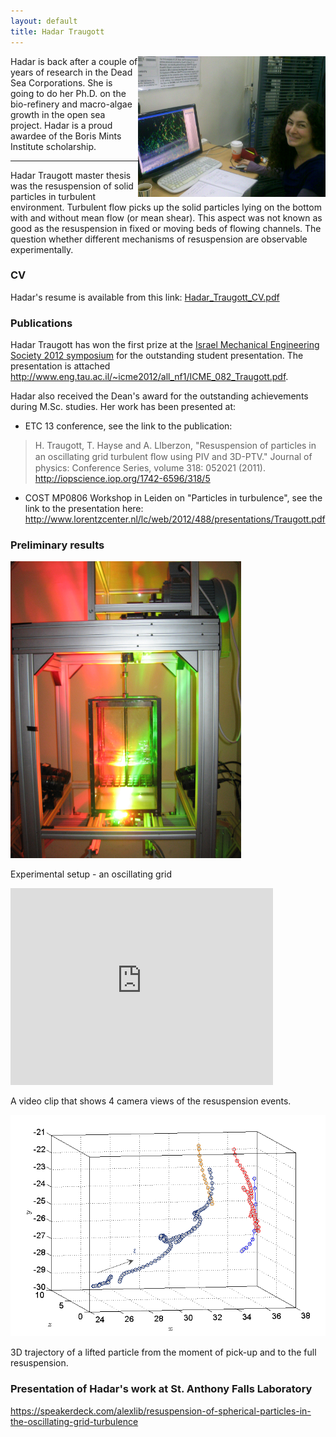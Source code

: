 ```yaml
---
layout: default
title: Hadar Traugott
---
```





<html>
<img src = "../images/020320111917.jpg" align = "right" width = "300">
</html>

Hadar is back after a couple of years of research in the Dead Sea Corporations. She is going to do her Ph.D. on the bio-refinery and macro-algae growth in the open sea project. Hadar is a proud awardee of the Boris Mints Institute scholarship. 


-----

Hadar Traugott master thesis was the resuspension of solid particles in turbulent environment. Turbulent flow picks up the solid particles lying on the bottom with and without mean flow (or mean shear). This aspect was not known as good as the resuspension in fixed or moving beds of flowing channels. The question whether different mechanisms of resuspension are observable experimentally. 


### CV

Hadar's resume is available from this link: [Hadar_Traugott_CV.pdf](https://dl.dropbox.com/u/5266698/hadar_traugott_CV.pdf)


### Publications

Hadar Traugott has won the first prize at the [Israel Mechanical Engineering Society 2012 symposium](http://www.icme2012.org.il/) for the outstanding student presentation. The presentation is attached  <http://www.eng.tau.ac.il/~icme2012/all_nf1/ICME_082_Traugott.pdf>. 



Hadar also received the Dean's award for the outstanding achievements during M.Sc. studies. Her work has been presented at:

* ETC 13 conference, see the link to the publication:

> H. Traugott, T. Hayse and A. LIberzon, "Resuspension of particles in an oscillating grid turbulent ﬂow using PIV and 3D-PTV." Journal of physics: Conference Series, volume 318: 052021 (2011). <http://iopscience.iop.org/1742-6596/318/5>

* COST MP0806 Workshop in Leiden on "Particles in turbulence", see the link to the presentation here: <http://www.lorentzcenter.nl/lc/web/2012/488/presentations/Traugott.pdf>





### Preliminary results

![](../images/3D-PTV_setup.png)

Experimental setup - an oscillating grid

<iframe width="420" height="315" src="http://www.youtube.com/embed/etKxG-DiMG8" frameborder="0" allowfullscreen></iframe>

A video clip that shows 4 camera views of the resuspension events.


![](../images/traj19.png)

3D trajectory of a lifted particle from the moment of pick-up and to the full resuspension. 


### Presentation of Hadar's work at St. Anthony Falls Laboratory

<https://speakerdeck.com/alexlib/resuspension-of-spherical-particles-in-the-oscillating-grid-turbulence>

